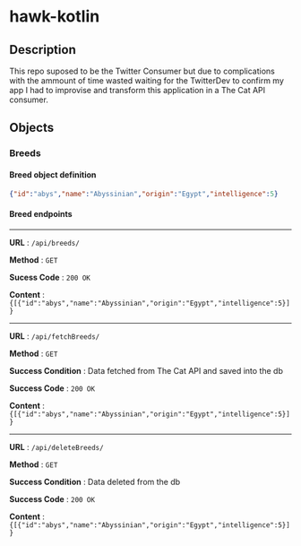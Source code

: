 # hawk-kotlin

## Description
This repo suposed to be the Twitter Consumer but due to complications with the ammount of time wasted waiting for the TwitterDev to confirm my app I had to improvise and transform this application in a The Cat API consumer.

## Objects

### Breeds

#### Breed object definition
```json
{"id":"abys","name":"Abyssinian","origin":"Egypt","intelligence":5}
```

#### Breed endpoints

---

**URL** : `/api/breeds/`

**Method** : `GET`

**Sucess Code** : `200 OK`

**Content** : `{[{"id":"abys","name":"Abyssinian","origin":"Egypt","intelligence":5}]}`

---

**URL** : `/api/fetchBreeds/`

**Method** : `GET`

**Success Condition** : Data fetched from The Cat API and saved into the db

**Success Code** : `200 OK`

**Content** : `{[{"id":"abys","name":"Abyssinian","origin":"Egypt","intelligence":5}]}`

---

**URL** : `/api/deleteBreeds/`

**Method** : `GET`

**Success Condition** : Data deleted from the db

**Success Code** : `200 OK`

**Content** : `{[{"id":"abys","name":"Abyssinian","origin":"Egypt","intelligence":5}]}`
```
